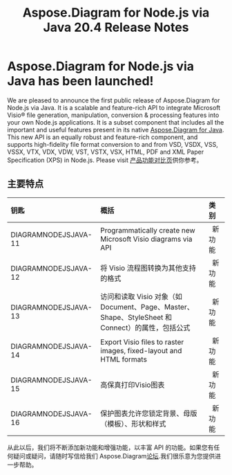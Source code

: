 ﻿---
title: Aspose.Diagram for Node.js via Java 20.4 Release Notes
type: docs
weight: 10
url: /zh/java/aspose-diagram-for-node-js-via-java-20-4-release-notes/
---
# **Aspose.Diagram for Node.js via Java has been launched!**
We are pleased to announce the first public release of Aspose.Diagram for Node.js via Java. It is a scalable and feature-rich API to integrate Microsoft Visio® file generation, manipulation, conversion & processing features into your own Node.js applications. It is a subset component that includes all the important and useful features present in its native [Aspose.Diagram for Java](https://www.aspose.com/products/diagram/java). This new API is an equally robust and feature-rich component, and supports high-fidelity file format conversion to and from VSD, VSDX, VSS, VSSX, VTX, VDX, VDW, VST, VSTX, VSX, HTML, PDF and XML Paper Specification (XPS) in Node.js. Please visit [产品功能对比页](/diagram/zh/java/aspose-diagram-for-node-js-via-java-features/)供你参考。
## **主要特点**

|**钥匙** |**概括** |**类别** |
|:- |:- |:- |
|DIAGRAMNODEJSJAVA-11|Programmatically create new Microsoft Visio diagrams via API|` `新功能|
|DIAGRAMNODEJSJAVA-12|将 Visio 流程图转换为其他支持的格式|` `新功能|
|DIAGRAMNODEJSJAVA-13|访问和读取 Visio 对象（如 Document、Page、Master、Shape、StyleSheet 和 Connect）的属性，包括公式|` `新功能|
|DIAGRAMNODEJSJAVA-14|Export Visio files to raster images, fixed-layout and HTML formats|` `新功能|
|DIAGRAMNODEJSJAVA-15|高保真打印Visio图表|` `新功能|
|DIAGRAMNODEJSJAVA-16|保护图表允许您锁定背景、母版（模板）、形状和样式|` `新功能|
从此以后，我们将不断添加新功能和增强功能，以丰富 API 的功能。如果您有任何疑问或疑问，请随时写信给我们 Aspose.Diagram[论坛](https://forum.aspose.com/c/diagram/17).我们很乐意为您提供进一步帮助。
